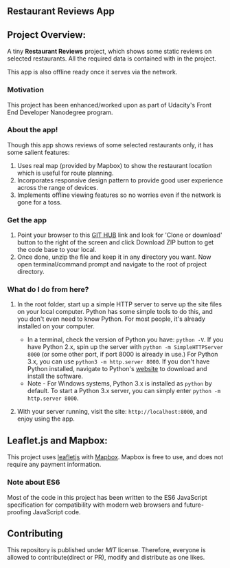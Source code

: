 Restaurant Reviews App
---

## Project Overview:

A tiny **Restaurant Reviews** project, which shows some static reviews on selected restaurants. All the required data is contained with in the project.

This app is also offline ready once it serves via the network.

### Motivation

This project has been enhanced/worked upon as part of Udacity's Front End Developer Nanodegree program.

### About the app!

Though this app shows reviews of some selected restaurants only, it has some salient features:

1. Uses real map (provided by Mapbox) to show the restaurant location which is useful for route planning.
2. Incorporates responsive design pattern to provide good user experience across the range of devices.
3. Implements offline viewing features so no worries even if the network is gone for a toss.

### Get the app

1. Point your browser to this [GIT HUB](https://github.com/sivakrajgithub/fend5-restaurant-review-app) link and look for 'Clone or download' button to the right of the screen and click Download ZIP button to get the code base to your local.
2. Once done, unzip the file and keep it in any directory you want. Now open terminal/command prompt and navigate to the root of project directory.

### What do I do from here?

1. In the root folder, start up a simple HTTP server to serve up the site files on your local computer. Python has some simple tools to do this, and you don't even need to know Python. For most people, it's already installed on your computer.

    * In a terminal, check the version of Python you have: `python -V`. If you have Python 2.x, spin up the server with `python -m SimpleHTTPServer 8000` (or some other port, if port 8000 is already in use.) For Python 3.x, you can use `python3 -m http.server 8000`. If you don't have Python installed, navigate to Python's [website](https://www.python.org/) to download and install the software.
   * Note -  For Windows systems, Python 3.x is installed as `python` by default. To start a Python 3.x server, you can simply enter `python -m http.server 8000`.
2. With your server running, visit the site: `http://localhost:8000`, and enjoy using the app.

## Leaflet.js and Mapbox:

This project uses [leafletjs](https://leafletjs.com/) with [Mapbox](https://www.mapbox.com/). Mapbox is free to use, and does not require any payment information.

### Note about ES6

Most of the code in this project has been written to the ES6 JavaScript specification for compatibility with modern web browsers and future-proofing JavaScript code.

## Contributing

This repository is published under  _MIT_ license. Therefore, everyone is allowed to contribute(direct or PR), modify and distribute as one likes.
